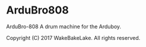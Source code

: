 # ArduBro808
ArduBro-808
A drum machine for the Arduboy.

Copyright (C) 2017 WakeBakeLake. All rights reserved.
